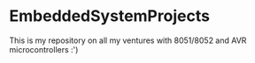 # EmbeddedSystemProjects
This is my repository on all my ventures with 8051/8052 and AVR microcontrollers :')
